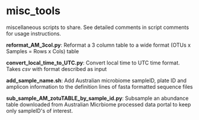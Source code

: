 # misc_tools
miscellaneous scripts to share.  See detailed comments in script comments for usage instructions.

**reformat_AM_3col.py**:  Reformat a 3 column table to a wide format (OTUs x Samples = Rows x Cols) table  

**convert_local_time_to_UTC.py**:  Convert local time to UTC time format.  Takes *csv* with format described as input

**add_sample_name.sh**:  Add Australian microbiome sampleID, plate ID and amplicon information to the definition lines of fasta formatted sequence files
  
**sub_sample_AM_zotuTABLE_by_sample_id.py**: Subsample an abundance table downloaded from Australian Micrbiome processed data portal to keep only sampleID's of interest.
